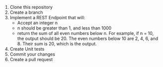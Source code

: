 
 1. Clone this repository 
 2. Create a branch
 3. Implement a REST Endpoint that will:
	 - Accept an integer n
	 - n should be greater than 1, and less than 1000
	 - return the sum of all even numbers below n. For example, if n = 10, the output should be 20. The even numbers below 10 are 2, 4, 6, and 8. Their sum is 20, which is the output.
 4. Create Unit tests
 5. Commit your changes
 6. Create a pull request

